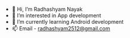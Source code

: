- 👋 Hi, I’m Radhashyam Nayak
- 👀 I’m interested in App development
- 🌱 I’m currently learning Android development
- 📫 Email - radhashyam2512@gmail.com
